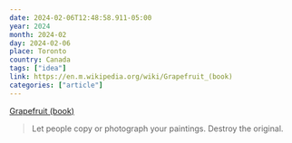 ```yaml
---
date: 2024-02-06T12:48:58.911-05:00
year: 2024
month: 2024-02
day: 2024-02-06
place: Toronto
country: Canada
tags: ["idea"]
link: https://en.m.wikipedia.org/wiki/Grapefruit_(book)
categories: ["article"]
---
```

[Grapefruit (book)](https://en.m.wikipedia.org/wiki/Grapefruit_(book))

> Let people copy or photograph your paintings. Destroy the original.

